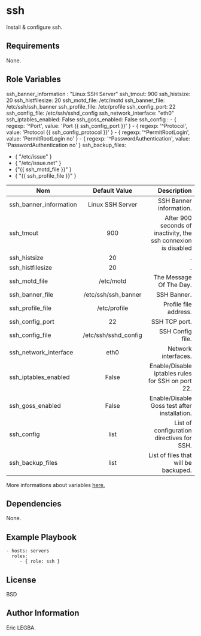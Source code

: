 ssh
=========

Install & configure ssh.

Requirements
------------

None.

Role Variables
--------------

ssh_banner_information : "Linux SSH Server"
ssh_tmout: 900
ssh_histsize: 20
ssh_histfilesize: 20
ssh_motd_file: /etc/motd
ssh_banner_file: /etc/ssh/ssh_banner
ssh_profile_file: /etc/profile
ssh_config_port: 22
ssh_config_file: /etc/ssh/sshd_config
ssh_network_interface: "eth0"
ssh_iptables_enabled: False
ssh_goss_enabled: False
ssh_config : 
    - { regexp: '^Port', value: 'Port {{ ssh_config_port }}' }
    - { regexp: '^Protocol', value: 'Protocol {{ ssh_config_protocol }}' }
    - { regexp: '^PermitRootLogin', value: 'PermitRootLogin no' }
    - { regexp: '^PasswordAuthentication', value: 'PasswordAuthentication no' }
ssh_backup_files:
 - { "/etc/issue" }
 - { "/etc/issue.net" }
 - {"{{ ssh_motd_file }}" }
 - { "{{ ssh_profile_file }}" }

| Nom	        | Default Value	| Description|
| ------------- |:-------------:| ----------:|
|ssh_banner_information|Linux SSH Server|SSH Banner information.|
|ssh_tmout|900|After 900 seconds of inactivity, the ssh connexion is disabled|
|ssh_histsize|20|.|
|ssh_histfilesize|20|.|
|ssh_motd_file|/etc/motd|The Message Of The Day.|
|ssh_banner_file|/etc/ssh/ssh_banner|SSH Banner.|
|ssh_profile_file|/etc/profile|Profile file address.|
|ssh_config_port|22|SSH TCP port.|
|ssh_config_file|/etc/ssh/sshd_config|SSH Config file.|
|ssh_network_interface|eth0|Network interfaces.|
|ssh_iptables_enabled|False|Enable/Disable iptables rules for SSH on port 22.|
|ssh_goss_enabled|False|Enable/Disable Goss test after installation.|
|ssh_config|list|List of configuration directives for SSH.|
|ssh_backup_files|list|List of files that will be backuped.|

More informations about variables [here.](https://github.com/eleongithub/ansible/blob/it_1/projects/roles/ssh/defaults/main.yml)

Dependencies
------------

None.

Example Playbook
----------------

    - hosts: servers
      roles:
         - { role: ssh }

License
-------

BSD

Author Information
------------------

Eric LEGBA.